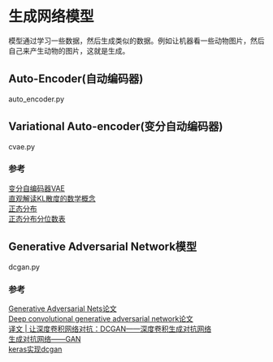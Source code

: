 # 生成网络模型
模型通过学习一些数据，然后生成类似的数据。例如让机器看一些动物图片，然后自己来产生动物的图片，这就是生成。

## Auto-Encoder(自动编码器)
auto_encoder.py

## Variational Auto-encoder(变分自动编码器)
cvae.py
### 参考
[变分自编码器VAE](https://blog.csdn.net/c9Yv2cf9I06K2A9E/article/details/79675832)<br>
[直观解读KL散度的数学概念](https://www.jianshu.com/p/7b7c0777f74d)<br>
[正态分布](https://blog.csdn.net/hhaowang/article/details/83898881)<br>
[正态分布分位数表](https://blog.csdn.net/lanchunhui/article/details/51754055)

## Generative Adversarial Network模型
dcgan.py
### 参考
[Generative Adversarial Nets论文](https://arxiv.org/pdf/1406.2661.pdf)<br>
[Deep convolutional generative adversarial network论文](https://arxiv.org/pdf/1511.06434.pdf)<br>
[译文 | 让深度卷积网络对抗：DCGAN——深度卷积生成对抗网络](https://ask.julyedu.com/question/7681)<br>
[生成对抗网络——GAN](https://blog.csdn.net/leviopku/article/details/81292192)<br>
[keras实现dcgan](https://colab.research.google.com/github/tensorflow/docs/blob/master/site/en/r2/tutorials/generative/dcgan.ipynb#scrollTo=rF2x3qooyBTI)